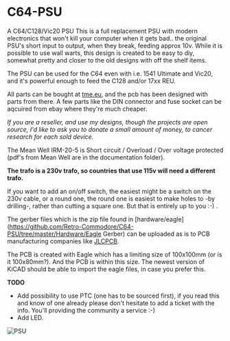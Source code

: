 # C64-PSU
A C64/C128/Vic20 PSU
This is a full replacement PSU with modern electronics that won't kill your computer when it gets bad.. the original PSU's short input to output, when they break, feeding approx 10v.
While it is possible to use wall warts, this design is created to be easy to diy, somewhat pretty and closer to the old designs with off the shelf items.

The PSU can be used for the C64 even with i.e. 1541 Ultimate and Vic20, and it's powerful enough to feed the C128 and/or 17xx REU.

All parts can be bought at [tme.eu](https://www.tme.eu/), and the pcb has been designed with parts from there.
A few parts like the DIN connector and fuse socket can be aqcuired from ebay where they're much cheaper.

*If you are a reseller, and use my designs, though the projects are open source, I'd like to ask you to donate a small amount of money, to cancer research for each sold device.*

The Mean Well IRM-20-5 is Short circuit / Overload / Over voltage protected (pdf's from Mean Well are in the documentation folder).

**The trafo is a 230v trafo, so countries that use 115v will need a different trafo.**

If you want to add an on/off switch, the easiest might be a switch on the 230v cable, or a round one, the round one is easiest to make holes to -by drilling-, rather than cutting a square one. But that is entirely up to you :-) .

The gerber files which is the zip file found in [hardware/eagle](https://github.com/Retro-Commodore/C64-PSU/tree/master/Hardware/Eagle Gerber) can be uploaded as is to PCB manufacturing companies like [JLCPCB](http://jlcpcb.com).

The PCB is created with Eagle which has a limiting size of 100x100mm (or is it 100x80mm?). And the PCB is within this size.
The newest version of KiCAD should be able to import the eagle files, in case you prefer this. 

**TODO**
* Add possibility to use PTC (one has to be sourced first), if you read this and know of one already please don't hesitate to add a ticket with the info. You'll providing the community a service :-)
* Add LED. 



![PSU](https://github.com/Retro-Commodore/C64-PSU/blob/master/Pictures/Closed%20PSU.jpg)
